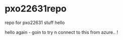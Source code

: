 # pxo22631repo
repo for pxo22631 stuff
hello

hello again - goin to try n connect to this from azure.. !
